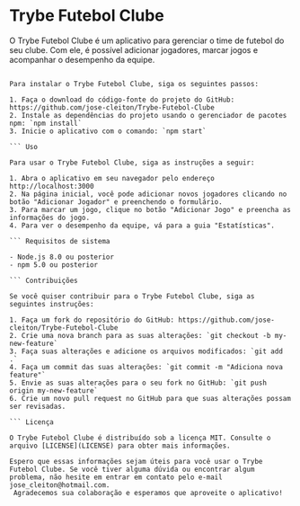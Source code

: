 # Trybe Futebol Clube

O Trybe Futebol Clube é um aplicativo para gerenciar o time de futebol do seu clube. Com ele, é possível adicionar jogadores, marcar jogos e acompanhar o desempenho da equipe.

``` Instalação

Para instalar o Trybe Futebol Clube, siga os seguintes passos:

1. Faça o download do código-fonte do projeto do GitHub: https://github.com/jose-cleiton/Trybe-Futebol-Clube
2. Instale as dependências do projeto usando o gerenciador de pacotes npm: `npm install`
3. Inicie o aplicativo com o comando: `npm start`

``` Uso

Para usar o Trybe Futebol Clube, siga as instruções a seguir:

1. Abra o aplicativo em seu navegador pelo endereço http://localhost:3000
2. Na página inicial, você pode adicionar novos jogadores clicando no botão "Adicionar Jogador" e preenchendo o formulário.
3. Para marcar um jogo, clique no botão "Adicionar Jogo" e preencha as informações do jogo.
4. Para ver o desempenho da equipe, vá para a guia "Estatísticas".

``` Requisitos de sistema

- Node.js 8.0 ou posterior
- npm 5.0 ou posterior

``` Contribuições

Se você quiser contribuir para o Trybe Futebol Clube, siga as seguintes instruções:

1. Faça um fork do repositório do GitHub: https://github.com/jose-cleiton/Trybe-Futebol-Clube
2. Crie uma nova branch para as suas alterações: `git checkout -b my-new-feature`
3. Faça suas alterações e adicione os arquivos modificados: `git add .`
4. Faça um commit das suas alterações: `git commit -m "Adiciona nova feature"`
5. Envie as suas alterações para o seu fork no GitHub: `git push origin my-new-feature`
6. Crie um novo pull request no GitHub para que suas alterações possam ser revisadas.

``` Licença

O Trybe Futebol Clube é distribuído sob a licença MIT. Consulte o arquivo [LICENSE](LICENSE) para obter mais informações.

Espero que essas informações sejam úteis para você usar o Trybe Futebol Clube. Se você tiver alguma dúvida ou encontrar algum problema, não hesite em entrar em contato pelo e-mail jose_cleiton@hotmail.com. 
 Agradecemos sua colaboração e esperamos que aproveite o aplicativo!


